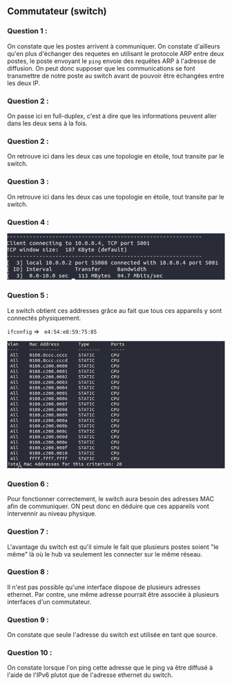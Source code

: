 ## Commutateur (switch)

### Question 1 : 

<p>

On constate que les postes arrivent à communiquer. On constate d'ailleurs qu'en plus d'échanger des requetes en utilisant le protocole ARP entre deux postes, le poste envoyant le `ping` envoie des requêtes ARP à l'adresse de diffusion. On peut donc supposer que les communications se font transmettre de notre poste au switch avant de pouvoir être échangées entre les deux IP.

</p>

### Question 2 : 

<p>



On passe ici en full-duplex, c'est à dire que les informations peuvent aller dans les deux sens à la fois.


</p>


### Question 2 : 

<p>

On retrouve ici dans les deux cas une topologie en étoile, tout transite par le switch.

</p>


### Question 3 : 

<p>
On retrouve ici dans les deux cas une topologie en étoile, tout transite par le switch.

</p>

### Question 4 : 

<p>

<img src="iperf_c.png" alt="iperf -c">




</p>

### Question 5 : 


<p>

Le switch obtient ces addresses grâce au fait que tous ces appareils y sont connectés physiquement.

`ifconfig` => ` e4:54:e8:59:75:85`


<img src="macaddress.png" alt="iperf -c">

</p>

### Question 6 : 


<p>
Pour fonctionner correctement, le switch aura besoin des adresses MAC afin de communiquer. ON peut donc en déduire que ces appareils vont intervennir au niveau physique.



</p>

### Question 7 : 

<p>

L'avantage du switch est qu'il simule le fait que plusieurs postes soient "le même" là où le hub va seulement les connecter sur le même réseau.

</p>

### Question 8 : 

<p>

Il n'est pas possible qu'une interface dispose de plusieurs adresses ethernet. Par contre, une même adresse pourrait être associée à plusieurs interfaces d'un commutateur.



</p>

### Question 9 : 

<p>


On constate que seule l'adresse du switch est utilisée en tant que source. 


</p>

### Question 10 : 

<p>

On constate lorsque l'on ping cette adresse que le ping va être diffusé à l'aide de l'IPv6 plutot que de l'adresse ethernet du switch.


</p>
